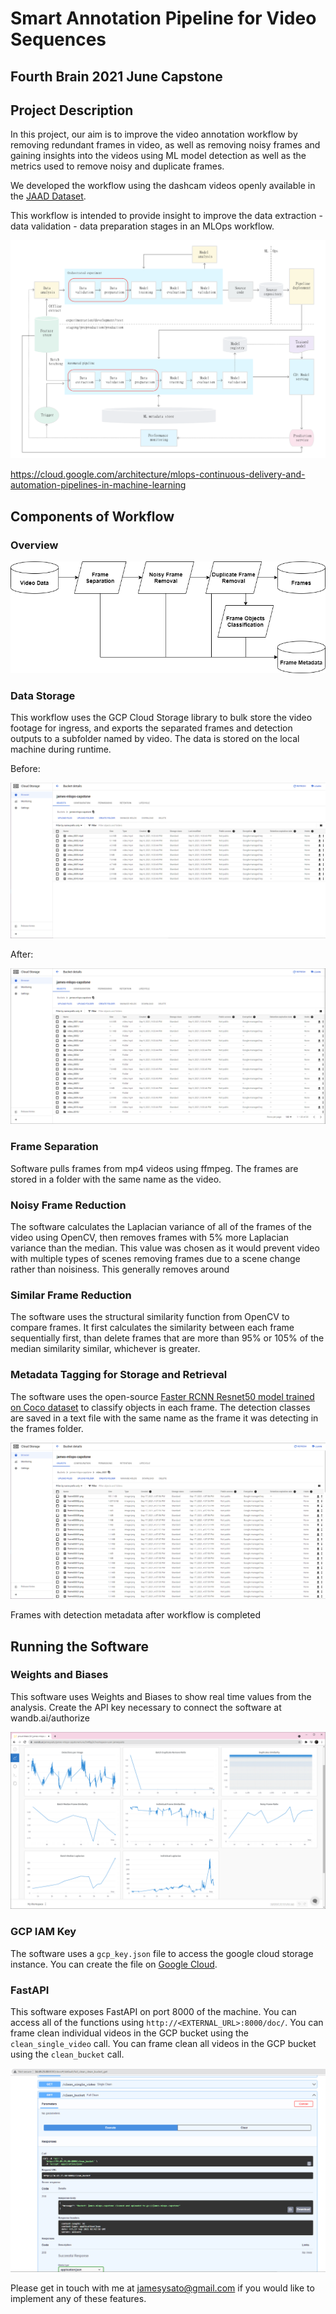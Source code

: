 # Smart Annotation Pipeline for Video Sequences

## Fourth Brain 2021 June Capstone

## Project Description

In this project, our aim is to improve the video annotation workflow by removing redundant frames in video, as well as removing noisy frames and gaining insights into the videos using ML model detection as well as the metrics used to remove noisy and duplicate frames.

We developed the workflow using the dashcam videos openly available in the [JAAD Dataset](https://github.com/ykotseruba/JAAD).

This workflow is intended to provide insight to improve the data extraction - data validation - data preparation stages in an MLOps workflow.

<img src="media\mlops-continuous-delivery-and-automation-pipelines-in-machine-learning-3-ml-automation-ct.png" alt="media\mlops-continuous-delivery-and-automation-pipelines-in-machine-learning-3-ml-automation-ct.png"></img>

https://cloud.google.com/architecture/mlops-continuous-delivery-and-automation-pipelines-in-machine-learning



## Components of Workflow

### Overview

<img src="media\Workflow.drawio.png" alt="media\Workflow.drawio.png"></img>







### Data Storage

This workflow uses the GCP Cloud Storage library to bulk store the video footage for ingress, and exports the separated frames and detection outputs to a subfolder named by video. The data is stored on the local machine during runtime.



Before:

<img src="media\GCP_before.png" alt="media\GCP_before.png"></img>



After:

<img src="media\GCP_after.png" alt="media\GCP_after.png"></img>

### Frame Separation

Software pulls frames from mp4 videos using ffmpeg. The frames are stored in a folder with the same name as the video.

### Noisy Frame Reduction

The software calculates the Laplacian variance of all of the frames of the video using OpenCV, then removes frames with 5% more Laplacian variance than the median. This value was chosen as it would prevent video with multiple types of scenes removing frames due to a scene change rather than noisiness. This generally removes around 

### Similar Frame Reduction

The software uses the structural similarity function from OpenCV to compare frames. It first calculates the similarity between each frame sequentially first, than delete frames that are more than 95% or 105% of the median similarity similar, whichever is greater.

### Metadata Tagging for Storage and Retrieval

The software uses the open-source [Faster RCNN Resnet50 model trained on Coco dataset](http://download.tensorflow.org/models/object_detection/faster_rcnn_resnet50_coco_2018_01_28.tar.gz) to classify objects in each frame. The detection classes are saved in a text file with the same name as the frame it was detecting in the frames folder.

<img src="media\GCP_frames.png" alt="media\GCP_frames.png"></img>

Frames with detection metadata after workflow is completed

## Running the Software

### Weights and Biases

This software uses Weights and Biases to show real time values from the analysis. Create the API key necessary to connect the software at wandb.ai/authorize

<img src="media\weights_and_biases3.png" alt="media\weights_and_biases3.png"></img>

### GCP IAM Key

The software uses a `gcp_key.json` file to access the google cloud storage instance. You can create the file on [Google Cloud](https://cloud.google.com/iam/docs/creating-managing-service-account-keys).

### FastAPI

This software exposes FastAPI on port 8000 of the machine. You can access all of the functions using `http://<EXTERNAL_URL>:8000/doc/`. You can frame clean individual videos in the GCP bucket using the `clean_single_video` call. You can frame clean all videos in the GCP bucket using the `clean_bucket` call.

<img src="media\fastapi.png" alt="media\fastapi.png"></img>



Please get in touch with me at jamesysato@gmail.com if you would like to implement any of these features.
